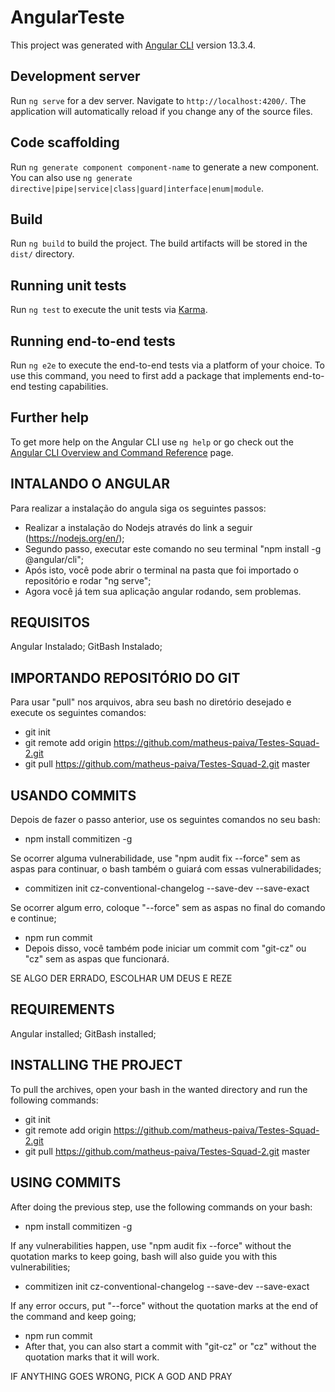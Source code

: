 # AngularTeste

This project was generated with [Angular CLI](https://github.com/angular/angular-cli) version 13.3.4.

## Development server

Run `ng serve` for a dev server. Navigate to `http://localhost:4200/`. The application will automatically reload if you change any of the source files.

## Code scaffolding

Run `ng generate component component-name` to generate a new component. You can also use `ng generate directive|pipe|service|class|guard|interface|enum|module`.

## Build

Run `ng build` to build the project. The build artifacts will be stored in the `dist/` directory.

## Running unit tests

Run `ng test` to execute the unit tests via [Karma](https://karma-runner.github.io).

## Running end-to-end tests

Run `ng e2e` to execute the end-to-end tests via a platform of your choice. To use this command, you need to first add a package that implements end-to-end testing capabilities.

## Further help

To get more help on the Angular CLI use `ng help` or go check out the [Angular CLI Overview and Command Reference](https://angular.io/cli) page.


## INTALANDO O ANGULAR
Para realizar a instalação do angula siga os seguintes passos:
- Realizar a instalação do Nodejs através do link a seguir (https://nodejs.org/en/);
- Segundo passo, executar este comando no seu terminal "npm install -g @angular/cli";
- Após isto, você pode abrir o terminal na pasta que foi importado o repositório e rodar "ng serve";
- Agora você já tem sua aplicação angular rodando, sem problemas.

## REQUISITOS
Angular Instalado;
GitBash Instalado;

## IMPORTANDO REPOSITÓRIO DO GIT
Para usar "pull" nos arquivos, abra seu bash no diretório desejado e execute os seguintes comandos:
- git init
- git remote add origin https://github.com/matheus-paiva/Testes-Squad-2.git
- git pull https://github.com/matheus-paiva/Testes-Squad-2.git master

## USANDO COMMITS
Depois de fazer o passo anterior, use os seguintes comandos no seu bash:
- npm install commitizen -g

Se ocorrer alguma vulnerabilidade, use "npm audit fix --force" sem as aspas para continuar, o bash também o guiará com essas vulnerabilidades;

- commitizen init cz-conventional-changelog --save-dev --save-exact
 
Se ocorrer algum erro, coloque "--force" sem as aspas no final do comando e continue;

- npm run commit
- Depois disso, você também pode iniciar um commit com "git-cz" ou "cz" sem as aspas que funcionará.

SE ALGO DER ERRADO, ESCOLHAR UM DEUS E REZE

## REQUIREMENTS
Angular installed;
GitBash installed;

## INSTALLING THE PROJECT
To pull the archives, open your bash in the wanted directory and run the following commands:
- git init
- git remote add origin https://github.com/matheus-paiva/Testes-Squad-2.git
- git pull https://github.com/matheus-paiva/Testes-Squad-2.git master

## USING COMMITS
After doing the previous step, use the following commands on your bash:
- npm install commitizen -g 

If any vulnerabilities happen, use "npm audit fix --force" without the quotation marks to keep going, bash will also guide you with this vulnerabilities;

- commitizen init cz-conventional-changelog --save-dev --save-exact

If any error occurs, put "--force" without the quotation marks at the end of the command and keep going;

- npm run commit
- After that, you can also start a commit with "git-cz" or "cz" without the quotation marks that it will work.

IF ANYTHING GOES WRONG, PICK A GOD AND PRAY
